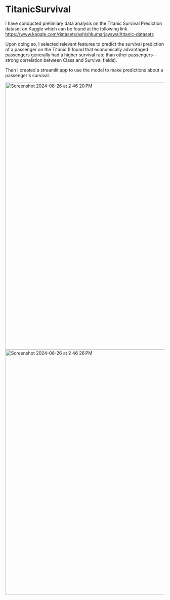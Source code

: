 # TitanicSurvival

I have conducted prelimiary data analysis on the Titanic Survival Prediction dataset on Kaggle which can be found at the following link. 
https://www.kaggle.com/datasets/ashishkumarjayswal/titanic-datasets

Upon doing so, I selected relevant features to predict the survival prediction of a passenger on the Titanic (I found that economically advantaged passengers generally had a higher survival rate than other passengers-- strong correlation between Class and Survival fields).

Then I created a streamlit app to use the model to make predictions about a passenger's survival.


<img width="843" alt="Screenshot 2024-08-26 at 2 46 20 PM" src="https://github.com/user-attachments/assets/0b9d38e5-1122-4e56-9b06-d922650e80b1">
<img width="773" alt="Screenshot 2024-08-26 at 2 46 26 PM" src="https://github.com/user-attachments/assets/cbc628a7-ceb3-4632-bafb-e8fe95e92812">
